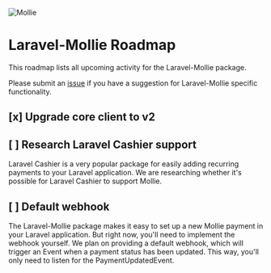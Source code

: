 ![Mollie](https://www.mollie.nl/files/Mollie-Logo-Style-Small.png)

# Laravel-Mollie Roadmap

This roadmap lists all upcoming activity for the Laravel-Mollie package.

Please submit an [issue](https://github.com/mollie/laravel-mollie/issues) if you have a suggestion for Laravel-Mollie specific functionality.

## [x] Upgrade core client to v2

## [ ] Research Laravel Cashier support
Laravel Cashier is a very popular package for easily adding recurring payments to your Laravel application. We are researching whether it's possible for Laravel Cashier to support Mollie.

## [ ] Default webhook
The Laravel-Mollie package makes it easy to set up a new Mollie payment in your Laravel application. But right now, you'll need to implement the webhook yourself. We plan on providing a default webhook, which will trigger an Event when a payment status has been updated. This way, you'll only need to listen for the PaymentUpdatedEvent.
